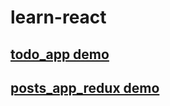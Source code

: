 # learn-react

## [todo_app demo](https://objective-leavitt-93e642.netlify.com/)
## [posts_app_redux demo](https://vigorous-bose-9af617.netlify.com)
